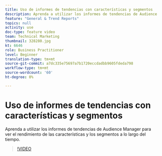 ```yaml
---
title: Uso de informes de tendencias con características y segmentos
description: Aprenda a utilizar los informes de tendencias de Audience Manager para ver el rendimiento de las características y los segmentos a lo largo del tiempo.
feature: "General & Trend Reports"
topics: null
activity: use
doc-type: feature video
team: Technical Marketing
thumbnail: 328280.jpg
kt: 6646
role: Business Practitioner
level: Beginner
translation-type: tm+mt
source-git-commit: a7dc335e75697a7b1720eccdadbb9605fdeda798
workflow-type: tm+mt
source-wordcount: '60'
ht-degree: 0%

---
```



# Uso de informes de tendencias con características y segmentos

Aprenda a utilizar los informes de tendencias de Audience Manager para ver el rendimiento de las características y los segmentos a lo largo del tiempo.

>[!VIDEO](https://video.tv.adobe.com/v/328280/?quality=12&learn=on)
